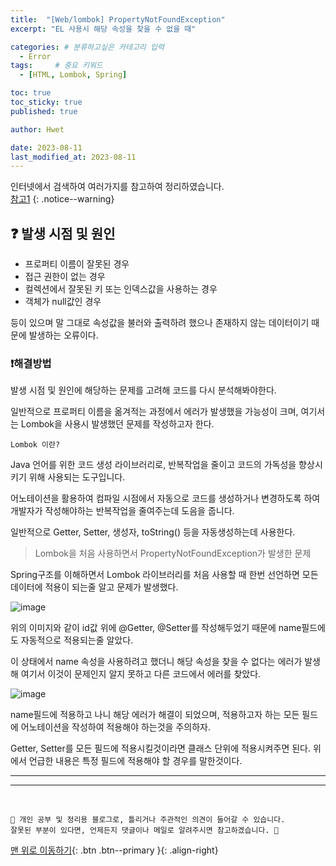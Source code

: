 ```yaml
---
title:  "[Web/lombok] PropertyNotFoundException"  
excerpt: "EL 사용시 해당 속성을 찾을 수 없을 때"

categories: # 분류하고싶은 카테고리 입력
  - Error
tags:     # 중요 키워드
  - [HTML, Lombok, Spring]

toc: true
toc_sticky: true
published: true

author: Hwet

date: 2023-08-11
last_modified_at: 2023-08-11
---
```


인터넷에서 검색하여 여러가지를 참고하여 정리하였습니다.    
[참고1]()
{: .notice--warning}


##  ❓ 발생 시점 및 원인

- 프로퍼티 이름이 잘못된 경우
- 접근 권한이 없는 경우
- 컬렉션에서 잘못된 키 또는 인덱스값을 사용하는 경우
- 객체가 null값인 경우

등이 있으며 말 그대로 속성값을 불러와 출력하려 했으나 존재하지 않는 데이터이기 때문에 발생하는 오류이다.


### ❗해결방법

발생 시점 및 원인에 해당하는 문제를 고려해 코드를 다시 분석해봐야한다. 

일반적으로 프로퍼티 이름을 옮겨적는 과정에서 에러가 발생했을 가능성이 크며, 여기서는 Lombok을 사용시 발생했던 문제를 작성하고자 한다.

`Lombok 이란? `

Java 언어를 위한 코드 생성 라이브러리로, 반복작업을 줄이고 코드의 가독성을 향상시키기 위해 사용되는 도구입니다.

어노테이션을 활용하여 컴파일 시점에서 자동으로 코드를 생성하거나 변경하도록 하여 개발자가 작성해야하는 반복작업을 줄여주는데 도음을 줍니다.

일반적으로 Getter, Setter, 생성자, toString() 등을 자동생성하는데 사용한다. 

> Lombok을 처음 사용하면서 PropertyNotFoundException가 발생한 문제

Spring구조를 이해하면서 Lombok 라이브러리를 처음 사용할 때 한번 선언하면 모든 데이터에 적용이 되는줄 알고 문제가 발생했다. 

![image](https://github.com/hwet-j/hwet-j.github.io/assets/81364742/2b42e892-2e79-4bdc-b56d-7cbad959a9bb)

위의 이미지와 같이 id값 위에 @Getter, @Setter를 작성해두었기 때문에 name필드에도 자동적으로 적용되는줄 알았다. 

이 상태에서 name 속성을 사용하려고 했더니 해당 속성을 찾을 수 없다는 에러가 발생해 여기서 이것이 문제인지 알지 못하고 다른 코드에서 에러를 찾았다.

![image](https://github.com/hwet-j/hwet-j.github.io/assets/81364742/5666d0c1-580e-4f51-af95-1777994ebcbb)

name필드에 적용하고 나니 해당 에러가 해결이 되었으며, 적용하고자 하는 모든 필드에 어노테이션을 작성하여 적용해야 하는것을 주의하자.

Getter, Setter를 모든 필드에 적용시킬것이라면 클래스 단위에 적용시켜주면 된다. 위에서 언급한 내용은 특정 필드에 적용해야 할 경우를 말한것이다.






*** 



***
<br>
    
    📢 개인 공부 및 정리용 블로그로, 틀리거나 주관적인 의견이 들어갈 수 있습니다.
    잘못된 부분이 있다면, 언제든지 댓글이나 메일로 알려주시면 참고하겠습니다. 🔔

[맨 위로 이동하기](#){: .btn .btn--primary }{: .align-right}